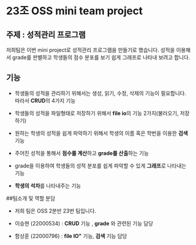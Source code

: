 # 23조 OSS mini team project

## 주제 : 성적관리 프로그램

저희팀은 이번 mini project로 성적관리 프로그램을 만들기로 했습니다. 성적을 이용해서 grade를 판별하고 학생들의 점수 분포를 보기 쉽게 그래프로 나타내 보려고 합니다.

## 기능
- 학생들의 성적을 관리하기 위해서는 생성, 읽기, 수정, 삭제의 기능이 필요합니다. 따라서 **CRUD**의 4가지 기능

- 학생들의 성적을 파일형태로 저장하기 위해서 **file io**의 기능 2가지(불러오기, 저장하기)

- 원하는 학생의 성적을 쉽게 파악하기 위해서 학생의 이름 혹은 학번을 이용한 **검색**기능

- 주어진 성적을 통해서 **점수를 계산**하고 **grade를 산출**하는 기능

- grade을 이용하여 학생들의 성적 분포를 쉽게 파악할 수 있게 **그래프**로 나타내는 기능

- **학생의 석차**를 나타내주는 기능

##팀소개 및 역할 분담

- 저희 팀은 OSS 2분반 23번 팀입니다.

- 이승현 (22000534) : **CRUD** 기능 , **grade** 와 관련된 기능 담당
- 함상훈 (22000796) : **file IO"** 기능, **검색** 기능 담당